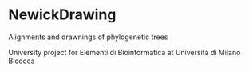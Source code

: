 # NewickDrawing
Alignments and drawnings of phylogenetic trees

University project for Elementi di Bioinformatica at Università di Milano Bicocca
